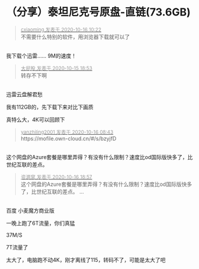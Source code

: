 # （分享）泰坦尼克号原盘-直链(73.6GB)


<div class="quote"><blockquote><font size="2"><a href="https://www.hostloc.com/forum.php?mod=redirect&amp;goto=findpost&amp;pid=9307814&amp;ptid=754692" target="_blank"><font color="#999999">cxiaoming 发表于 2020-10-16 10:22</font></a></font><br />
不需要什么特别的软件，用浏览器下载就可以了</blockquote></div><br />
我下载个迅雷…… 9M的速度！

<div class="quote"><blockquote><font size="2"><a href="https://www.hostloc.com/forum.php?mod=redirect&amp;goto=findpost&amp;pid=9305663&amp;ptid=754692" target="_blank"><font color="#999999">大屁股 发表于 2020-10-15 18:53</font></a></font><br />
转存不下啊</blockquote></div><br />
迅雷云盘解君愁

我有112GB的，先下载下来对比下画质<br />
<img id="aimg_h1jlA" onclick="zoom(this, this.src, 0, 0, 0)" class="zoom" src="https://s1.ax1x.com/2020/10/16/0HfAWq.png" onmouseover="img_onmouseoverfunc(this)" onload="thumbImg(this)" border="0" alt="" />

真特么大，4K可以回顾下

<div class="quote"><blockquote><font size="2"><a href="https://www.hostloc.com/forum.php?mod=redirect&amp;goto=findpost&amp;pid=9307375&amp;ptid=754692" target="_blank"><font color="#999999">yanzhiling2001 发表于 2020-10-16 08:43</font></a></font><br />
https://mofile.own-cloud.cn/#/s/bzyjfD</blockquote></div><br />
这个网盘的Azure套餐是哪里弄得？有没有什么限制？速度比od国际版快多了，比世纪互联的差点。

<div class="quote"><blockquote><font size="2"><a href="https://www.hostloc.com/forum.php?mod=redirect&amp;goto=findpost&amp;pid=9310461&amp;ptid=754692" target="_blank"><font color="#999999">资源窝 发表于 2020-10-16 18:57</font></a></font><br />
这个网盘的Azure套餐是哪里弄得？有没有什么限制？速度比od国际版快多了，比世纪互联的差点。 ...</blockquote></div><br />
百度 小麦魔方商业版

一晚上跑了6T流量，你们真猛

37M/S

7T流量了

太大了，电脑跑不动4K，刚才离线了115，转码不了，可能是太大了吧
